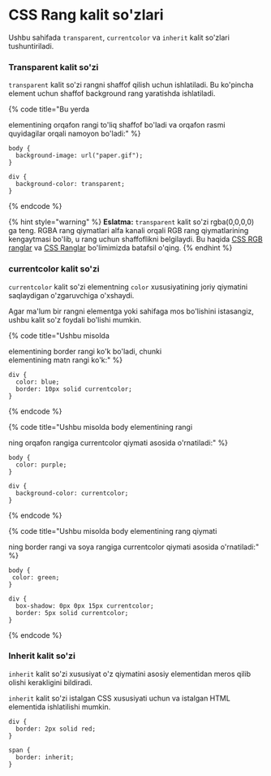 # CSS Rang kalit so'zlari

Ushbu sahifada `transparent`, `currentcolor` va `inherit` kalit so'zlari tushuntiriladi.

### Transparent kalit so'zi <a href="#transparent-kalitsozi" id="transparent-kalitsozi"></a>

`transparent` kalit so'zi rangni shaffof qilish uchun ishlatiladi. Bu ko'pincha element uchun shaffof background rang yaratishda ishlatiladi.

{% code title="Bu yerda <div> elementining orqafon rangi to'liq shaffof bo'ladi va orqafon rasmi quyidagilar orqali namoyon bo'ladi:" %}
```
body {
  background-image: url("paper.gif");
}

div {
  background-color: transparent;
}
```
{% endcode %}

{% hint style="warning" %}
**Eslatma:** `transparent` kalit so'zi rgba(0,0,0,0) ga teng. RGBA rang qiymatlari alfa kanali orqali RGB rang qiymatlarining kengaytmasi bo'lib, u rang uchun shaffoflikni belgilaydi. Bu haqida [CSS RGB ranglar](css-ranglar.md#rgba-ranglar) va [CSS Ranglar](../css-qollanma/css-ranglar/) bo'limimizda batafsil o'qing.
{% endhint %}

### currentcolor kalit so'zi <a href="#currentcolor-kalitsozi" id="currentcolor-kalitsozi"></a>

`currentcolor` kalit so'zi elementning `color` xususiyatining joriy qiymatini saqlaydigan o'zgaruvchiga o'xshaydi.

Agar ma'lum bir rangni elementga yoki sahifaga mos bo'lishini istasangiz, ushbu kalit so'z foydali bo'lishi mumkin.

{% code title="Ushbu misolda <div> elementining border rangi ko'k bo'ladi, chunki <div> elementining matn rangi ko'k:" %}
```
div {
  color: blue;
  border: 10px solid currentcolor;
}
```
{% endcode %}

{% code title="Ushbu misolda body elementining rangi <div>ning orqafon rangiga currentcolor qiymati asosida o'rnatiladi:" %}
```
body {
  color: purple;
}

div {
  background-color: currentcolor;
}
```
{% endcode %}

{% code title="Ushbu misolda body elementining rang qiymati <div>ning border rangi va soya rangiga currentcolor qiymati asosida o'rnatiladi:" %}
```
body {
 color: green;
}

div {
  box-shadow: 0px 0px 15px currentcolor;
  border: 5px solid currentcolor;
}
```
{% endcode %}

### Inherit kalit so'zi <a href="#inherit-kalitsozi" id="inherit-kalitsozi"></a>

`inherit` kalit so'zi xususiyat o'z qiymatini asosiy elementidan meros qilib olishi kerakligini bildiradi.

`inherit` kalit so'zi istalgan CSS xususiyati uchun va istalgan HTML elementida ishlatilishi mumkin.

```
div {
  border: 2px solid red;
}

span {
  border: inherit;
}
```
